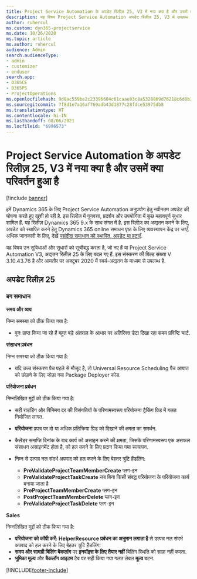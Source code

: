 ```yaml
---
title: Project Service Automation के अपडेट रिलीज़ 25, V3 में नया क्या है और उसमें क्या परिवर्तन हुआ है
description: यह विषय Project Service Automation अपडेट रिलीज़ 25, V3 में उपलब्ध सुविधाओं और सुधारों को सूचीबद्ध करता है.
author: ruhercul
ms.custom: dyn365-projectservice
ms.date: 10/26/2020
ms.topic: article
ms.author: ruhercul
audience: Admin
search.audienceType:
- admin
- customizer
- enduser
search.app:
- D365CE
- D365PS
- ProjectOperations
ms.openlocfilehash: 9d8ac559be2c23396604c61caae83c8a5328869d76218c6d8b3b6a6a6b32c1eb
ms.sourcegitcommit: 7f8d1e7a16af769adb43d1877c28fdce53975db8
ms.translationtype: HT
ms.contentlocale: hi-IN
ms.lasthandoff: 08/06/2021
ms.locfileid: "6996573"
---
```

# <a name="whats-new-or-changed-in-project-service-automation-update-release-25-v3"></a>Project Service Automation के अपडेट रिलीज़ 25, V3 में नया क्या है और उसमें क्या परिवर्तन हुआ है

[!include [banner](../includes/psa-now-project-operations.md)]

हमें Dynamics 365 के लिए Project Service Automation अनुप्रयोग हेतु नवीनतम अपडेट की घोषणा करते हुए खुशी हो रही है. इस रिलीज़ में गुणवत्ता, प्रदर्शन और उपयोगिता में कुछ महत्वपूर्ण सुधार शामिल हैं. यह रिलीज़ Dynamics 365 9.x के साथ संगत में है. इस रिलीज़ का अद्यतन करने के लिए, अपडेट को स्थापित करने हेतु Dynamics 365 online समाधन पृष्ठ के लिए व्यवस्थापन केंद्र पर जाएँ. अधिक जानकारी के लिए, देखें [पसंदीदा समाधान को स्थापित, अपडेट या हटाएँ](/power-platform/admin/install-remove-preferred-solution).

यह विषय उन सुविधाओं और सुधारों को सूचीबद्ध करता है, जो नए हैं या Project Service Automation V3, अद्यतन रिलीज़ 25 के लिए बदल गए हैं. इस संस्करण की बिल्ड संख्या V 3.10.43.76 है और आमतौर पर अक्टूबर 2020 में स्वयं-अद्यतन के माध्यम से उपलब्ध है.

## <a name="update-release-25"></a>अपडेट रिलीज़ 25

### <a name="bug-fixes"></a>बग समाधान

**समय और व्यय**

निम्न समस्या को ठीक किया गया है:

- पुनः प्राप्त किया जा रहे हैं बहुत बड़े अंतराल के आधार पर अतिरिक्त डेटा दिखा रहा समय प्रविष्टि चार्ट.

**संसाधन प्रबंधन**

निम्न समस्या को ठीक किया गया है:

- यदि उच्च संस्करण पैच पहले से मौजूद है, तो Universal Resource Scheduling पैच आयात को छोड़ने के लिए जोड़ा गया Package Deployer कोड.

**परियोजना प्रबंधन**

निम्नलिखित मुद्दों को ठीक किया गया है:

- सही राउंडिंग और विनिमय दर की विसंगतियों के परिणामस्वरूप परियोजना ट्रैकिंग ग्रिड में गलत नियोजित लागत.
- **परियोजना** प्रपत्र पर दो या अधिक प्रतिक्रिया ग्रिड को दिखाने की क्षमता का समर्थन.
- कैलेंडर समाप्ति दिनांक के बाद कार्य को असाइन करने की क्षमता, जिसके परिणामस्वरूप एक असफल संसाधन असाइनमेंट होता है, को हल करने के लिए प्रदान किया गया सत्यापन.
- निम्न से उत्पन्न नल संदर्भ अपवाद को हल करने के लिए बेहतर त्रुटि हैंडलिंग:

    - **PreValidateProjectTeamMemberCreate** प्लग-इन
    - **PreValidateProjectTaskCreate** जब बिना किसी संबद्ध परियोजना के परियोजना कार्य बनाया जाता है
    - **PreProjectTeamMemberCreate** प्लग-इन
    - **PostProjectTeamMemberDelete** प्लग-इन
    - **PreValidateProjectTaskDelete** प्लग-इन

**Sales**

निम्नलिखित मुद्दों को ठीक किया गया है:

- **परियोजना को कॉपी करें: HelperResource प्रबंधन का अनुमान लगाता है** से उत्पन्न नल संदर्भ अपवाद को हल करने के लिए बेहतर त्रुटि हैंडलिंग: 
- **समय और सामग्री बिलिंग बैकलॉग** पर **इनवॉइस के लिए तैयार नहीं** बिलिंग स्थिति को साफ़ नहीं करता.
- **भूमिका मूल्य** और **बैकलॉग आइटम** टैब पर सही किया गया गलत लेबल **मूल्य** बटन.


[!INCLUDE[footer-include](../includes/footer-banner.md)]